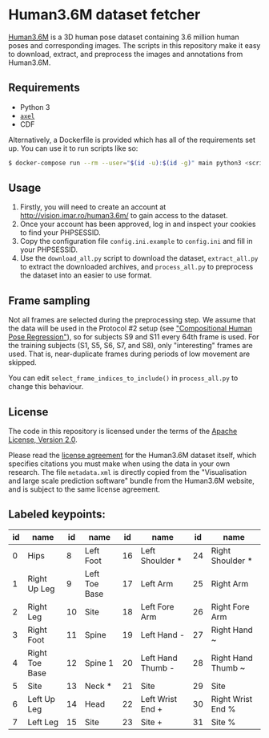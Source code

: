 # Human3.6M dataset fetcher

[Human3.6M](http://vision.imar.ro/human3.6m/description.php) is a 3D
human pose dataset containing 3.6 million human poses and corresponding
images. The scripts in this repository make it easy to download,
extract, and preprocess the images and annotations from Human3.6M.

## Requirements

* Python 3
* [`axel`](https://github.com/axel-download-accelerator/axel)
* CDF

Alternatively, a Dockerfile is provided which has all of the
requirements set up. You can use it to run scripts like so:

```bash
$ docker-compose run --rm --user="$(id -u):$(id -g)" main python3 <script>
```

## Usage

1. Firstly, you will need to create an account at
   http://vision.imar.ro/human3.6m/ to gain access to the dataset.
2. Once your account has been approved, log in and inspect your cookies
   to find your PHPSESSID.
3. Copy the configuration file `config.ini.example` to `config.ini`
   and fill in your PHPSESSID.
4. Use the `download_all.py` script to download the dataset,
   `extract_all.py` to extract the downloaded archives, and
   `process_all.py` to preprocess the dataset into an easier to use
   format.

## Frame sampling

Not all frames are selected during the preprocessing step. We assume
that the data will be used in the Protocol #2 setup (see
["Compositional Human Pose Regression"](https://arxiv.org/abs/1704.00159)),
so for subjects S9 and S11 every 64th frame is used. For the training
subjects (S1, S5, S6, S7, and S8), only "interesting" frames are used.
That is, near-duplicate frames during periods of low movement are
skipped.

You can edit `select_frame_indices_to_include()` in `process_all.py` to
change this behaviour.

## License

The code in this repository is licensed under the terms of the
[Apache License, Version 2.0](https://www.apache.org/licenses/LICENSE-2.0).

Please read the
[license agreement](http://vision.imar.ro/human3.6m/eula.php) for the
Human3.6M dataset itself, which specifies citations you must make when
using the data in your own research. The file `metadata.xml` is directly
copied from the "Visualisation and large scale prediction software"
bundle from the Human3.6M website, and is subject to the same license
agreement.

## Labeled keypoints:
| id | name | id | name | id | name | id | name |
| -- | ---- | -- | ---- | -- | ---- | -- | ---- |
| 0 | Hips           |  8 | Left Foot     | 16 | Left Shoulder *  | 24 | Right Shoulder *  |
| 1 | Right Up Leg   |  9 | Left Toe Base | 17 | Left Arm        | 25 | Right Arm        |
| 2 | Right Leg      | 10 | Site          | 18 | Left Fore Arm   | 26 | Right Fore Arm   |
| 3 | Right Foot     | 11 | Spine         | 19 | Left Hand -      | 27 | Right Hand  ~     |
| 4 | Right Toe Base | 12 | Spine 1       | 20 | Left Hand Thumb - | 28 | Right Hand Thumb ~ |
| 5 | Site           | 13 | Neck *         | 21 | Site            | 29 | Site             |
| 6 | Left Up Leg    | 14 | Head          | 22 | Left Wrist End + | 30 | Right Wrist End % |
| 7 | Left Leg       | 15 | Site          | 23 | Site           + | 31 | Site            % |
